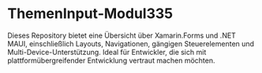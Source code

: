 # ThemenInput-Modul335
Dieses Repository bietet eine Übersicht über Xamarin.Forms und .NET MAUI, einschließlich Layouts, Navigationen, gängigen Steuerelementen und Multi-Device-Unterstützung. Ideal für Entwickler, die sich mit plattformübergreifender Entwicklung vertraut machen möchten. 
